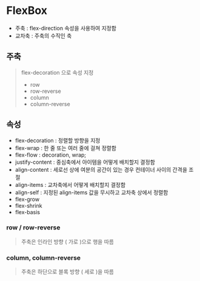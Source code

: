 # FlexBox
- 주축 : flex-direction 속성을 사용하여 지정함
- 교차축 : 주축의 수직인 축

## 주축
> flex-decoration 으로 속성 지정
> - row
> - row-reverse
> - column
> - column-reverse


## 속성
- flex-decoration : 정렬할 방향을 지정
- flex-wrap : 한 줄 또는 여러 줄에 걸쳐 정렬함 
- flex-flow : decoration, wrap;
- justify-content : 중심축에서 아이템을 어떻게 배치할지 결정함
- align-content : 세로선 상에 여분의 공간이 있는 경우 컨테이너 사이의 간격을 조절
- align-items : 교차축에서 어떻게 배치할지 결정함
- align-self : 지정된 align-items 값을 무시하고 교차축 상에서 정렬함
- flex-grow 
- flex-shrink  
- flex-basis 
### row / row-reverse
> 주축은 인라인 방향 ( 가로 )으로 행을 따름

### column, column-reverse
> 주축은 하단으로 블록 방향 ( 세로 )을 따름
